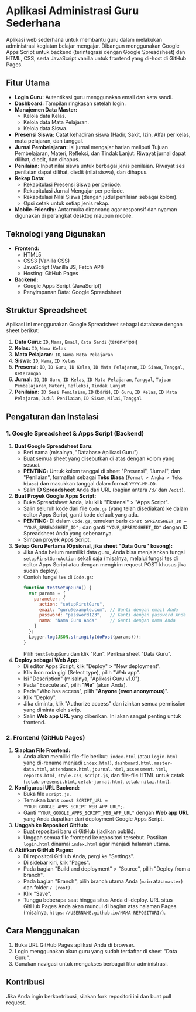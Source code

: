 # Aplikasi Administrasi Guru Sederhana

Aplikasi web sederhana untuk membantu guru dalam melakukan administrasi kegiatan belajar mengajar. Dibangun menggunakan Google Apps Script untuk backend (terintegrasi dengan Google Spreadsheet) dan HTML, CSS, serta JavaScript vanilla untuk frontend yang di-host di GitHub Pages.

## Fitur Utama

*   **Login Guru:** Autentikasi guru menggunakan email dan kata sandi.
*   **Dashboard:** Tampilan ringkasan setelah login.
*   **Manajemen Data Master:**
    *   Kelola data Kelas.
    *   Kelola data Mata Pelajaran.
    *   Kelola data Siswa.
*   **Presensi Siswa:** Catat kehadiran siswa (Hadir, Sakit, Izin, Alfa) per kelas, mata pelajaran, dan tanggal.
*   **Jurnal Pembelajaran:** Isi jurnal mengajar harian meliputi Tujuan Pembelajaran, Materi, Refleksi, dan Tindak Lanjut. Riwayat jurnal dapat dilihat, diedit, dan dihapus.
*   **Penilaian:** Input nilai siswa untuk berbagai jenis penilaian. Riwayat sesi penilaian dapat dilihat, diedit (nilai siswa), dan dihapus.
*   **Rekap Data:**
    *   Rekapitulasi Presensi Siswa per periode.
    *   Rekapitulasi Jurnal Mengajar per periode.
    *   Rekapitulasi Nilai Siswa (dengan judul penilaian sebagai kolom).
    *   Opsi cetak untuk setiap jenis rekap.
*   **Mobile-Friendly:** Antarmuka dirancang agar responsif dan nyaman digunakan di perangkat desktop maupun mobile.

## Teknologi yang Digunakan

*   **Frontend:**
    *   HTML5
    *   CSS3 (Vanilla CSS)
    *   JavaScript (Vanilla JS, Fetch API)
    *   Hosting: GitHub Pages
*   **Backend:**
    *   Google Apps Script (JavaScript)
    *   Penyimpanan Data: Google Spreadsheet

## Struktur Spreadsheet

Aplikasi ini menggunakan Google Spreadsheet sebagai database dengan sheet berikut:

1.  **Data Guru:** `ID`, `Nama`, `Email`, `Kata Sandi` (terenkripsi)
2.  **Kelas:** `ID`, `Nama Kelas`
3.  **Mata Pelajaran:** `ID`, `Nama Mata Pelajaran`
4.  **Siswa:** `ID`, `Nama`, `ID Kelas`
5.  **Presensi:** `ID`, `ID Guru`, `ID Kelas`, `ID Mata Pelajaran`, `ID Siswa`, `Tanggal`, `Keterangan`
6.  **Jurnal:** `ID`, `ID Guru`, `ID Kelas`, `ID Mata Pelajaran`, `Tanggal`, `Tujuan Pembelajaran`, `Materi`, `Refleksi`, `Tindak Lanjut`
7.  **Penilaian:** `ID Sesi Penilaian`, `ID` (baris), `ID Guru`, `ID Kelas`, `ID Mata Pelajaran`, `Judul Penilaian`, `ID Siswa`, `Nilai`, `Tanggal`

## Pengaturan dan Instalasi

### 1. Google Spreadsheet & Apps Script (Backend)

1.  **Buat Google Spreadsheet Baru:**
    *   Beri nama (misalnya, "Database Aplikasi Guru").
    *   Buat semua sheet yang disebutkan di atas dengan kolom yang sesuai.
    *   **PENTING:** Untuk kolom tanggal di sheet "Presensi", "Jurnal", dan "Penilaian", formatlah sebagai **Teks Biasa** (`Format > Angka > Teks biasa`) dan masukkan tanggal dalam format `YYYY-MM-DD`.
    *   Salin **ID Spreadsheet** Anda dari URL (bagian antara `/d/` dan `/edit`).
2.  **Buat Proyek Google Apps Script:**
    *   Buka Spreadsheet Anda, lalu klik "Ekstensi" > "Apps Script".
    *   Salin seluruh kode dari file `Code.gs` (yang telah disediakan) ke dalam editor Apps Script, ganti kode default yang ada.
    *   **PENTING:** Di dalam `Code.gs`, temukan baris `const SPREADSHEET_ID = "YOUR_SPREADSHEET_ID";` dan ganti `"YOUR_SPREADSHEET_ID"` dengan ID Spreadsheet Anda yang sebenarnya.
    *   Simpan proyek Apps Script.
3.  **Setup Guru Pertama (Opsional, jika sheet "Data Guru" kosong):**
    *   Jika Anda belum memiliki data guru, Anda bisa menjalankan fungsi `setupFirstGuruAction` sekali saja (misalnya, melalui fungsi tes di editor Apps Script atau dengan mengirim request POST khusus jika sudah deploy).
    *   Contoh fungsi tes di `Code.gs`:
        ```javascript
        function testSetupGuru() {
          var params = {
            parameter: {
              action: "setupFirstGuru",
              email: "guru@example.com", // Ganti dengan email Anda
              password: "password123",   // Ganti dengan password Anda
              nama: "Nama Guru Anda"     // Ganti dengan nama Anda
            }
          };
          Logger.log(JSON.stringify(doPost(params)));
        }
        ```
        Pilih `testSetupGuru` dan klik "Run". Periksa sheet "Data Guru".
4.  **Deploy sebagai Web App:**
    *   Di editor Apps Script, klik "Deploy" > "New deployment".
    *   Klik ikon roda gigi (Select type), pilih "Web app".
    *   Isi "Description" (misalnya, "Aplikasi Guru v1.0").
    *   Pada "Execute as", pilih "**Me**" (akun Anda).
    *   Pada "Who has access", pilih "**Anyone (even anonymous)**".
    *   Klik "Deploy".
    *   Jika diminta, klik "Authorize access" dan izinkan semua permission yang diminta oleh skrip.
    *   Salin **Web app URL** yang diberikan. Ini akan sangat penting untuk frontend.

### 2. Frontend (GitHub Pages)

1.  **Siapkan File Frontend:**
    *   Anda akan memiliki file-file berikut: `index.html` (atau `login.html` yang di-rename menjadi `index.html`), `dashboard.html`, `master-data.html`, `attendance.html`, `journal.html`, `assessment.html`, `reports.html`, `style.css`, `script.js`, dan file-file HTML untuk cetak (`cetak-presensi.html`, `cetak-jurnal.html`, `cetak-nilai.html`).
2.  **Konfigurasi URL Backend:**
    *   Buka file `script.js`.
    *   Temukan baris `const SCRIPT_URL = "YOUR_GOOGLE_APPS_SCRIPT_WEB_APP_URL";`.
    *   Ganti `"YOUR_GOOGLE_APPS_SCRIPT_WEB_APP_URL"` dengan **Web app URL** yang Anda dapatkan dari deployment Google Apps Script.
3.  **Unggah ke Repositori GitHub:**
    *   Buat repositori baru di GitHub (jadikan publik).
    *   Unggah semua file frontend ke repositori tersebut. Pastikan `login.html` dinamai `index.html` agar menjadi halaman utama.
4.  **Aktifkan GitHub Pages:**
    *   Di repositori GitHub Anda, pergi ke "Settings".
    *   Di sidebar kiri, klik "Pages".
    *   Pada bagian "Build and deployment" > "Source", pilih "Deploy from a branch".
    *   Pada bagian "Branch", pilih branch utama Anda (`main` atau `master`) dan folder `/ (root)`.
    *   Klik "Save".
    *   Tunggu beberapa saat hingga situs Anda di-deploy. URL situs GitHub Pages Anda akan muncul di bagian atas halaman Pages (misalnya, `https://USERNAME.github.io/NAMA-REPOSITORI/`).

## Cara Menggunakan

1.  Buka URL GitHub Pages aplikasi Anda di browser.
2.  Login menggunakan akun guru yang sudah terdaftar di sheet "Data Guru".
3.  Gunakan navigasi untuk mengakses berbagai fitur administrasi.

## Kontribusi

Jika Anda ingin berkontribusi, silakan fork repositori ini dan buat pull request.



